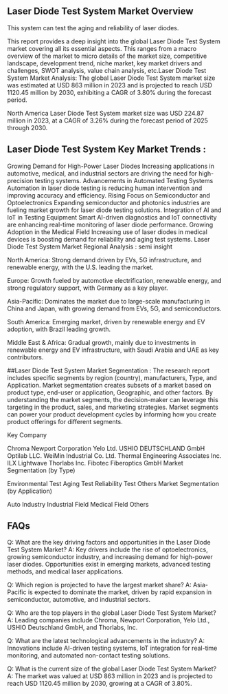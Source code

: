 ## Laser Diode Test System Market Overview
This system can test the aging and reliability of laser diodes.

This report provides a deep insight into the global Laser Diode Test System market covering all its essential aspects. This ranges from a macro overview of the market to micro details of the market size, competitive landscape, development trend, niche market, key market drivers and challenges, SWOT analysis, value chain analysis, etc.Laser Diode Test System Market Analysis:
The global Laser Diode Test System market size was estimated at USD 863 million in 2023 and is projected to reach USD 1120.45 million by 2030, exhibiting a CAGR of 3.80% during the forecast period.

North America Laser Diode Test System market size was USD 224.87 million in 2023, at a CAGR of 3.26% during the forecast period of 2025 through 2030.


## Laser Diode Test System Key Market Trends  :
Growing Demand for High-Power Laser Diodes
Increasing applications in automotive, medical, and industrial sectors are driving the need for high-precision testing systems.
Advancements in Automated Testing Systems
Automation in laser diode testing is reducing human intervention and improving accuracy and efficiency.
Rising Focus on Semiconductor and Optoelectronics
Expanding semiconductor and photonics industries are fueling market growth for laser diode testing solutions.
Integration of AI and IoT in Testing Equipment
Smart AI-driven diagnostics and IoT connectivity are enhancing real-time monitoring of laser diode performance.
Growing Adoption in the Medical Field
Increasing use of laser diodes in medical devices is boosting demand for reliability and aging test systems.
Laser Diode Test System Market Regional Analysis :
semi insight

North America:
Strong demand driven by EVs, 5G infrastructure, and renewable energy, with the U.S. leading the market.

Europe:
Growth fueled by automotive electrification, renewable energy, and strong regulatory support, with Germany as a key player.

Asia-Pacific:
Dominates the market due to large-scale manufacturing in China and Japan, with growing demand from EVs, 5G, and semiconductors.

South America:
Emerging market, driven by renewable energy and EV adoption, with Brazil leading growth.

Middle East & Africa:
Gradual growth, mainly due to investments in renewable energy and EV infrastructure, with Saudi Arabia and UAE as key contributors.

##Laser Diode Test System Market Segmentation :
The research report includes specific segments by region (country), manufacturers, Type, and Application. Market segmentation creates subsets of a market based on product type, end-user or application, Geographic, and other factors. By understanding the market segments, the decision-maker can leverage this targeting in the product, sales, and marketing strategies. Market segments can power your product development cycles by informing how you create product offerings for different segments.

Key Company

Chroma
Newport Corporation
Yelo Ltd.
USHIO DEUTSCHLAND GmbH
Optilab
LLC.
WeiMin Industrial Co.
Ltd.
Thermal Engineering Associates
Inc.
ILX Lightwave
Thorlabs
Inc.
Fibotec Fiberoptics GmbH
Market Segmentation (by Type)

Environmental Test
Aging Test
Reliability Test
Others
Market Segmentation (by Application)

Auto Industry
Industrial Field
Medical Field
Others



## FAQs
Q: What are the key driving factors and opportunities in the Laser Diode Test System Market?
A: Key drivers include the rise of optoelectronics, growing semiconductor industry, and increasing demand for high-power laser diodes. Opportunities exist in emerging markets, advanced testing methods, and medical laser applications.

Q: Which region is projected to have the largest market share?
A: Asia-Pacific is expected to dominate the market, driven by rapid expansion in semiconductor, automotive, and industrial sectors.

Q: Who are the top players in the global Laser Diode Test System Market?
A: Leading companies include Chroma, Newport Corporation, Yelo Ltd., USHIO Deutschland GmbH, and Thorlabs, Inc.

Q: What are the latest technological advancements in the industry?
A: Innovations include AI-driven testing systems, IoT integration for real-time monitoring, and automated non-contact testing solutions.

Q: What is the current size of the global Laser Diode Test System Market?
A: The market was valued at USD 863 million in 2023 and is projected to reach USD 1120.45 million by 2030, growing at a CAGR of 3.80%.
